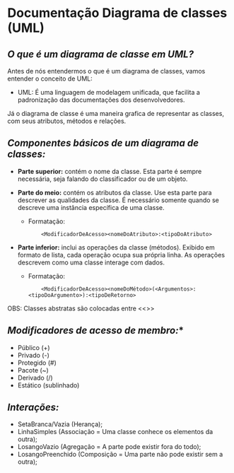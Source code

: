 # **Documentação Diagrama de classes (UML)**

## *O que é um diagrama de classe em UML?*

Antes de nós entendermos o que é um diagrama de classes, vamos entender o conceito de UML:

- UML: É uma linguagem de modelagem unificada, que facilita a padronização das documentações dos desenvolvedores.

Já o diagrama de classe é uma maneira grafica de representar as classes, com seus atributos, métodos e relações.

## *Componentes básicos de um diagrama de classes:*

- **Parte superior:** contém o nome da classe. Esta parte é sempre necessária, seja falando do classificador ou de um objeto.
- **Parte do meio:** contém os atributos da classe. Use esta parte para descrever as qualidades da classe. É necessário somente quando se descreve uma instância específica de uma classe.

    - Formatação:
        ~~~
            <ModificadorDeAcesso><nomeDoAtributo>:<tipoDoAtributo>
        ~~~

- **Parte inferior:** inclui as operações da classe (métodos). Exibido em formato de lista, cada operação ocupa sua própria linha. As operações descrevem como uma classe interage com dados.
    
    - Formatação:
        ~~~
            <ModificadorDeAcesso><nomeDoMétodo>(<Argumentos>:<tipoDoArgumento>):<tipoDeRetorno>
        ~~~


OBS: Classes abstratas são colocadas entre <<>>

## *Modificadores de acesso de membro:**
- Público (+)
- Privado (-)
- Protegido (#)
- Pacote (~)
- Derivado (/)
- Estático (sublinhado)

## *Interações:*

- SetaBranca/Vazia (Herança);
- LinhaSimples (Associação = Uma classe conhece os elementos da outra);
- LosangoVazio (Agregação = A parte pode existir fora do todo);
- LosangoPreenchido (Composição = Uma parte não pode existir sem a outra);